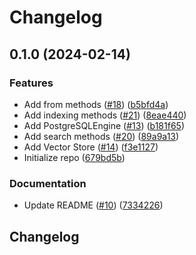# Changelog

## 0.1.0 (2024-02-14)


### Features

* Add from methods ([#18](https://github.com/googleapis/langchain-google-cloud-sql-pg-python/issues/18)) ([b5bfd4a](https://github.com/googleapis/langchain-google-cloud-sql-pg-python/commit/b5bfd4a0cd517267ce4a64f68e47e152b759c111))
* Add indexing methods ([#21](https://github.com/googleapis/langchain-google-cloud-sql-pg-python/issues/21)) ([8eae440](https://github.com/googleapis/langchain-google-cloud-sql-pg-python/commit/8eae4406e41f234ef3c6a24621926c3f5c4555cb))
* Add PostgreSQLEngine ([#13](https://github.com/googleapis/langchain-google-cloud-sql-pg-python/issues/13)) ([b181f65](https://github.com/googleapis/langchain-google-cloud-sql-pg-python/commit/b181f658c2e769c74aefc6a53f587ca4a75682db))
* Add search methods ([#20](https://github.com/googleapis/langchain-google-cloud-sql-pg-python/issues/20)) ([89a9a13](https://github.com/googleapis/langchain-google-cloud-sql-pg-python/commit/89a9a135855d0c132c16b82fa42393781c326f22))
* Add Vector Store ([#14](https://github.com/googleapis/langchain-google-cloud-sql-pg-python/issues/14)) ([f3e1127](https://github.com/googleapis/langchain-google-cloud-sql-pg-python/commit/f3e11276a69bf239d852e494eede37ed86b1b361))
* Initialize repo ([679bd5b](https://github.com/googleapis/langchain-google-cloud-sql-pg-python/commit/679bd5b8d0b9f2649c3d9d18cbaa96f24f5e001d))


### Documentation

* Update README ([#10](https://github.com/googleapis/langchain-google-cloud-sql-pg-python/issues/10)) ([7334226](https://github.com/googleapis/langchain-google-cloud-sql-pg-python/commit/7334226d79a1da88d64aa724463ff96dc2e6bfe7))

## Changelog
